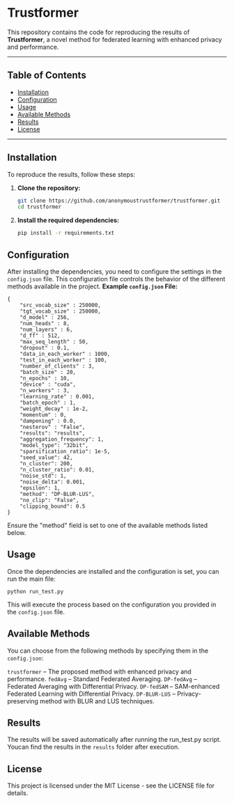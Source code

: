 # Trustformer

This repository contains the code for reproducing the results of **Trustformer**, a novel method for federated learning with enhanced privacy and performance.

---

## Table of Contents
- [Installation](#installation)
- [Configuration](#configuration)
- [Usage](#usage)
- [Available Methods](#available-methods)
- [Results](#results)
- [License](#license)

---

## Installation

To reproduce the results, follow these steps:

1. **Clone the repository:**

   ```bash
   git clone https://github.com/anonymoustrustformer/trustformer.git
   cd trustformer
   
2. **Install the required dependencies:**

   ```bash
   pip install -r requirements.txt


## Configuration
After installing the dependencies, you need to configure the settings in the ```config.json``` file. This configuration file controls the behavior of the different methods available in the project.
**Example ```config.json``` File:**
```
{
    "src_vocab_size" : 250000,
    "tgt_vocab_size" : 250000,
    "d_model" : 256,
    "num_heads" : 8,
    "num_layers" : 6,
    "d_ff" : 512,
    "max_seq_length" : 50,
    "dropout" : 0.1,
    "data_in_each_worker" : 1000,
    "test_in_each_worker" : 100,
    "number_of_clients" : 3,
    "batch_size" : 20,
    "n_epochs" : 10,
    "device" : "cuda",
    "n_workers" : 3,
    "learning_rate" : 0.001,
    "batch_epoch" : 1,
    "weight_decay" : 1e-2,
    "momentum" : 0,
    "dampening" : 0.0,
    "nesterov" : "False",
    "results": "results",
    "aggregation_frequency": 1,
    "model_type": "32bit",
    "sparsification_ratio": 1e-5,
    "seed_value": 42,
    "n_cluster": 200,
    "n_cluster_ratio": 0.01,
    "noise_std": 1,
    "noise_delta": 0.001,
    "epsilon": 1,
    "method": "DP-BLUR-LUS",
    "no_clip": "False",
    "clipping_bound": 0.5
}
```
Ensure the "method" field is set to one of the available methods listed below.

## Usage
Once the dependencies are installed and the configuration is set, you can run the main file:
```
python run_test.py
```

This will execute the process based on the configuration you provided in the ```config.json``` file.

## Available Methods
You can choose from the following methods by specifying them in the ```config.json```:

```trustformer``` – The proposed method with enhanced privacy and performance.
```fedAvg``` – Standard Federated Averaging.
```DP-fedAvg``` – Federated Averaging with Differential Privacy.
```DP-fedSAM``` – SAM-enhanced Federated Learning with Differential Privacy.
```DP-BLUR-LUS``` – Privacy-preserving method with BLUR and LUS techniques.

## Results
The results will be saved automatically after running the run_test.py script. Youcan find the results in the ```results``` folder after execution.


## License
This project is licensed under the MIT License - see the LICENSE file for details.
